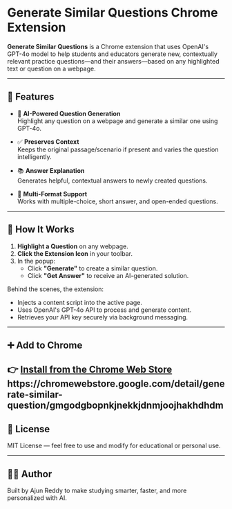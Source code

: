# Generate Similar Questions Chrome Extension

**Generate Similar Questions** is a Chrome extension that uses OpenAI's GPT-4o model to help students and educators generate new, contextually relevant practice questions—and their answers—based on any highlighted text or question on a webpage.

---

## 🚀 Features

- 🧠 **AI-Powered Question Generation**  
  Highlight any question on a webpage and generate a similar one using GPT-4o.

- ✅ **Preserves Context**  
  Keeps the original passage/scenario if present and varies the question intelligently.

- 📚 **Answer Explanation**  
  Generates helpful, contextual answers to newly created questions.

- 🧩 **Multi-Format Support**  
  Works with multiple-choice, short answer, and open-ended questions.

---

## 🔧 How It Works

1. **Highlight a Question** on any webpage.
2. **Click the Extension Icon** in your toolbar.
3. In the popup:
   - Click **"Generate"** to create a similar question.
   - Click **"Get Answer"** to receive an AI-generated solution.

Behind the scenes, the extension:
- Injects a content script into the active page.
- Uses OpenAI's GPT-4o API to process and generate content.
- Retrieves your API key securely via background messaging.

---

## ➕ Add to Chrome

👉 [Install from the Chrome Web Store]([https://chrome.google.com/webstore/detail/generate-similar-questions/your-extension-id-here](https://chromewebstore.google.com/detail/generate-similar-question/gmgodgbopnkjnekkjdnmjoojhakhdhdm))
    https://chromewebstore.google.com/detail/generate-similar-question/gmgodgbopnkjnekkjdnmjoojhakhdhdm
---

## 📄 License

MIT License — feel free to use and modify for educational or personal use.

---

## 🙋‍♂️ Author

Built by Ajun Reddy to make studying smarter, faster, and more personalized with AI.
